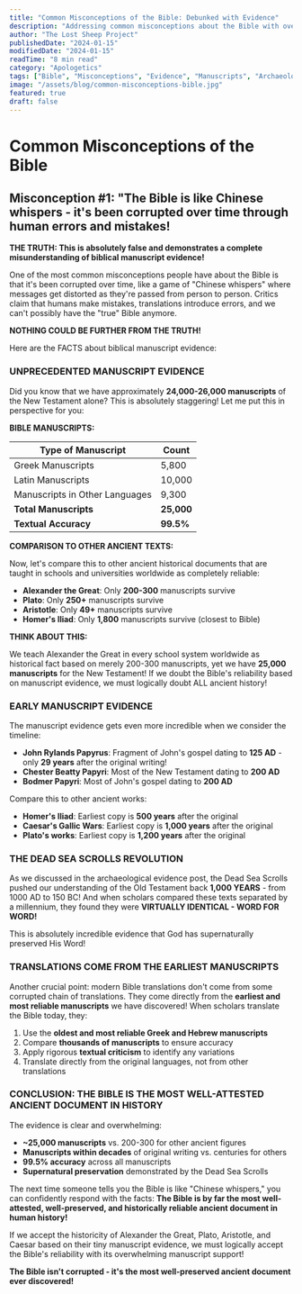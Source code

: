 ```yaml
---
title: "Common Misconceptions of the Bible: Debunked with Evidence"
description: "Addressing common misconceptions about the Bible with overwhelming manuscript evidence and archaeological facts."
author: "The Lost Sheep Project"
publishedDate: "2024-01-15"
modifiedDate: "2024-01-15"
readTime: "8 min read"
category: "Apologetics"
tags: ["Bible", "Misconceptions", "Evidence", "Manuscripts", "Archaeology"]
image: "/assets/blog/common-misconceptions-bible.jpg"
featured: true
draft: false
---
```


# Common Misconceptions of the Bible

## Misconception #1: "The Bible is like Chinese whispers - it's been corrupted over time through human errors and mistakes!

**THE TRUTH: This is absolutely false and demonstrates a complete misunderstanding of biblical manuscript evidence!**

One of the most common misconceptions people have about the Bible is that it's been corrupted over time, like a game of "Chinese whispers" where messages get distorted as they're passed from person to person. Critics claim that humans make mistakes, translations introduce errors, and we can't possibly have the "true" Bible anymore.

**NOTHING COULD BE FURTHER FROM THE TRUTH!**

Here are the FACTS about biblical manuscript evidence:

### **UNPRECEDENTED MANUSCRIPT EVIDENCE**

Did you know that we have approximately **24,000-26,000 manuscripts** of the New Testament alone? This is absolutely staggering! Let me put this in perspective for you:

**BIBLE MANUSCRIPTS:**

| Type of Manuscript | Count |
|-------------------|-------|
| Greek Manuscripts | 5,800 |
| Latin Manuscripts | 10,000 |
| Manuscripts in Other Languages | 9,300 |
| **Total Manuscripts** | **25,000** |
| **Textual Accuracy** | **99.5%** |

**COMPARISON TO OTHER ANCIENT TEXTS:**

Now, let's compare this to other ancient historical documents that are taught in schools and universities worldwide as completely reliable:

- **Alexander the Great**: Only **200-300** manuscripts survive
- **Plato**: Only **250+** manuscripts survive  
- **Aristotle**: Only **49+** manuscripts survive
- **Homer's Iliad**: Only **1,800** manuscripts survive (closest to Bible)

**THINK ABOUT THIS:**

We teach Alexander the Great in every school system worldwide as historical fact based on merely 200-300 manuscripts, yet we have **25,000 manuscripts** for the New Testament! If we doubt the Bible's reliability based on manuscript evidence, we must logically doubt ALL ancient history!

### **EARLY MANUSCRIPT EVIDENCE**

The manuscript evidence gets even more incredible when we consider the timeline:

- **John Rylands Papyrus**: Fragment of John's gospel dating to **125 AD** - only **29 years** after the original writing!
- **Chester Beatty Papyri**: Most of the New Testament dating to **200 AD**
- **Bodmer Papyri**: Most of John's gospel dating to **200 AD**

Compare this to other ancient works:
- **Homer's Iliad**: Earliest copy is **500 years** after the original
- **Caesar's Gallic Wars**: Earliest copy is **1,000 years** after the original
- **Plato's works**: Earliest copy is **1,200 years** after the original

### **THE DEAD SEA SCROLLS REVOLUTION**

As we discussed in the archaeological evidence post, the Dead Sea Scrolls pushed our understanding of the Old Testament back **1,000 YEARS** - from 1000 AD to 150 BC! And when scholars compared these texts separated by a millennium, they found they were **VIRTUALLY IDENTICAL - WORD FOR WORD!**

This is absolutely incredible evidence that God has supernaturally preserved His Word!

### **TRANSLATIONS COME FROM THE EARLIEST MANUSCRIPTS**

Another crucial point: modern Bible translations don't come from some corrupted chain of translations. They come directly from the **earliest and most reliable manuscripts** we have discovered! When scholars translate the Bible today, they:

1. Use the **oldest and most reliable Greek and Hebrew manuscripts**
2. Compare **thousands of manuscripts** to ensure accuracy
3. Apply rigorous **textual criticism** to identify any variations
4. Translate directly from the original languages, not from other translations

### **CONCLUSION: THE BIBLE IS THE MOST WELL-ATTESTED ANCIENT DOCUMENT IN HISTORY**

The evidence is clear and overwhelming:

- **~25,000 manuscripts** vs. 200-300 for other ancient figures
- **Manuscripts within decades** of original writing vs. centuries for others
- **99.5% accuracy** across all manuscripts
- **Supernatural preservation** demonstrated by the Dead Sea Scrolls

The next time someone tells you the Bible is like "Chinese whispers," you can confidently respond with the facts: **The Bible is by far the most well-attested, well-preserved, and historically reliable ancient document in human history!**

If we accept the historicity of Alexander the Great, Plato, Aristotle, and Caesar based on their tiny manuscript evidence, we must logically accept the Bible's reliability with its overwhelming manuscript support!

**The Bible isn't corrupted - it's the most well-preserved ancient document ever discovered!**
